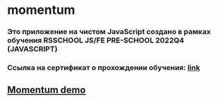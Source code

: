 # momentum

### Это приложение на чистом JavaScript создано в рамках обучения RSSCHOOL JS/FE PRE-SCHOOL 2022Q4 (JAVASCRIPT)
### Ссылка на сертификат о прохождении обучения: [link](https://app.rs.school/certificate/q0dl9kv6)

## [Momentum demo](https://dstrizhakov-momentum.netlify.app/)
